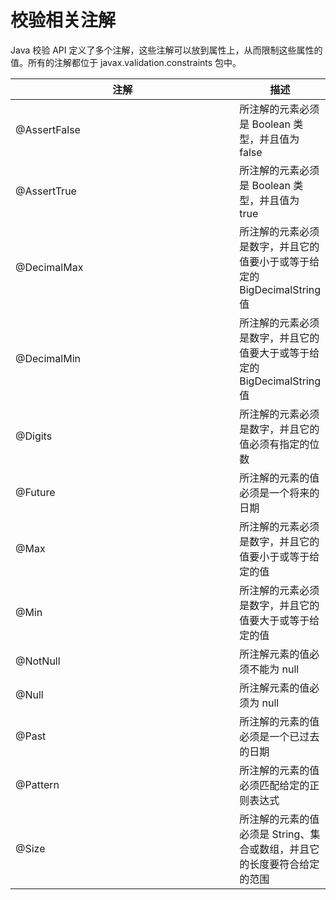# 校验相关注解

Java 校验 API 定义了多个注解，这些注解可以放到属性上，从而限制这些属性的值。所有的注解都位于 javax.validation.constraints 包中。

<table><thead><tr><th width="350">注解</th><th>描述</th></tr></thead><tbody><tr><td>@AssertFalse</td><td>所注解的元素必须是 Boolean 类型，并且值为 false</td></tr><tr><td>@AssertTrue</td><td>所注解的元素必须是 Boolean 类型，并且值为 true</td></tr><tr><td>@DecimalMax</td><td>所注解的元素必须是数字，并且它的值要小于或等于给定的 BigDecimalString 值</td></tr><tr><td>@DecimalMin</td><td>所注解的元素必须是数字，并且它的值要大于或等于给定的 BigDecimalString 值</td></tr><tr><td>@Digits</td><td>所注解的元素必须是数字，并且它的值必须有指定的位数</td></tr><tr><td>@Future</td><td>所注解的元素的值必须是一个将来的日期</td></tr><tr><td>@Max</td><td>所注解的元素必须是数字，并且它的值要小于或等于给定的值</td></tr><tr><td>@Min</td><td>所注解的元素必须是数字，并且它的值要大于或等于给定的值</td></tr><tr><td>@NotNull</td><td>所注解元素的值必须不能为 null</td></tr><tr><td>@Null</td><td>所注解元素的值必须为 null</td></tr><tr><td>@Past</td><td>所注解的元素的值必须是一个已过去的日期</td></tr><tr><td>@Pattern</td><td>所注解的元素的值必须匹配给定的正则表达式</td></tr><tr><td>@Size</td><td>所注解的元素的值必须是 String、集合或数组，并且它的长度要符合给定的范围</td></tr></tbody></table>
